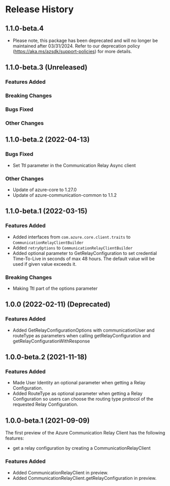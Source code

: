 # Release History

## 1.1.0-beta.4
- Please note, this package has been deprecated and will no longer be maintained after 03/31/2024. Refer to our deprecation policy (https://aka.ms/azsdk/support-policies) for more details.

## 1.1.0-beta.3 (Unreleased)

### Features Added

### Breaking Changes

### Bugs Fixed

### Other Changes

## 1.1.0-beta.2 (2022-04-13)

### Bugs Fixed

- Set Ttl parameter in the Communication Relay Async client

### Other Changes

- Update of azure-core to 1.27.0
- Update of azure-communication-common to 1.1.2

## 1.1.0-beta.1 (2022-03-15)

### Features Added

- Added interfaces from `com.azure.core.client.traits` to `CommunicationRelayClientBuilder`
- Added `retryOptions` to `CommunicationRelayClientBuilder`
- Added optional parameter to GetRelayConfiguration to set credential Time-To-Live in seconds of max 48 hours. The default value will be used if given value exceeds it.

### Breaking Changes

- Making Ttl part of the options parameter

## 1.0.0 (2022-02-11) (Deprecated)

### Features Added

- Added GetRelayConfigurationOptions with communicationUser and
  routeType as parameters when calling getRelayConfiguration and getRelayConfigurationWithResponse

## 1.0.0-beta.2 (2021-11-18)

### Features Added

- Made User Identity an optional parameter when getting a Relay Configuration.
- Added RouteType as optional parameter when getting a Relay Configuration so users can
  choose the routing type protocol of the requested Relay Configuration.

## 1.0.0-beta.1 (2021-09-09)

The first preview of the Azure Communication Relay Client has the following features:

- get a relay configuration by creating a CommunicationRelayClient

### Features Added

- Added CommunicationRelayClient in preview.
- Added CommunicationRelayClient.getRelayConfiguration in preview.
